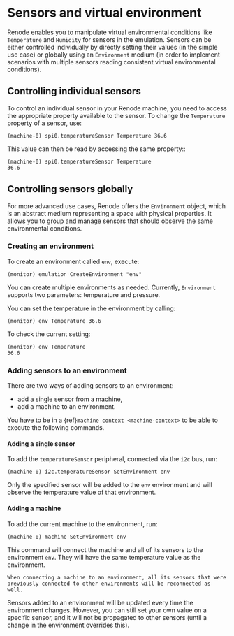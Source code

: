 # Sensors and virtual environment

Renode enables you to manipulate virtual environmental conditions like `Temperature` and `Humidity` for sensors in the emulation.
Sensors can be either controlled individually by directly setting their values (in the simple use case) or globally using an `Environment` medium (in order to implement scenarios with multiple sensors reading consistent virtual environmental conditions).

## Controlling individual sensors

To control an individual sensor in your Renode machine, you need to access the appropriate property available to the sensor.
To change the `Temperature` property of a sensor, use:

```none
(machine-0) spi0.temperatureSensor Temperature 36.6
```

This value can then be read by accessing the same property::

```none
(machine-0) spi0.temperatureSensor Temperature
36.6
```
    
## Controlling sensors globally

For more advanced use cases, Renode offers the `Environment` object, which is an abstract medium representing a space with physical properties.
It allows you to group and manage sensors that should observe the same environmental conditions.

### Creating an environment

To create an environment called `env`, execute:

```none
(monitor) emulation CreateEnvironment "env"
```

You can create multiple environments as needed.
Currently, `Environment` supports two parameters: temperature and pressure.

You can set the temperature in the environment by calling:

```none
(monitor) env Temperature 36.6
```

To check the current setting:

```none
(monitor) env Temperature
36.6
```

### Adding sensors to an environment

There are two ways of adding sensors to an environment:

* add a single sensor from a machine,
* add a machine to an environment.

You have to be in a {ref}`machine context <machine-context>` to be able to execute the following commands.

#### Adding a single sensor

To add the `temperatureSensor` peripheral, connected via the `i2c` bus, run:

```none
(machine-0) i2c.temperatureSensor SetEnvironment env
```

Only the specified sensor will be added to the `env` environment and will observe the temperature value of that environment.

#### Adding a machine

To add the current machine to the environment, run:

```none
(machine-0) machine SetEnvironment env
```

This command will connect the machine and all of its sensors to the environment `env`.
They will have the same temperature value as the environment.

```{note}
When connecting a machine to an environment, all its sensors that were previously connected to other environments will be reconnected as well.
```

Sensors added to an environment will be updated every time the environment changes.
However, you can still set your own value on a specific sensor, and it will not be propagated to other sensors (until a change in the environment overrides this).
